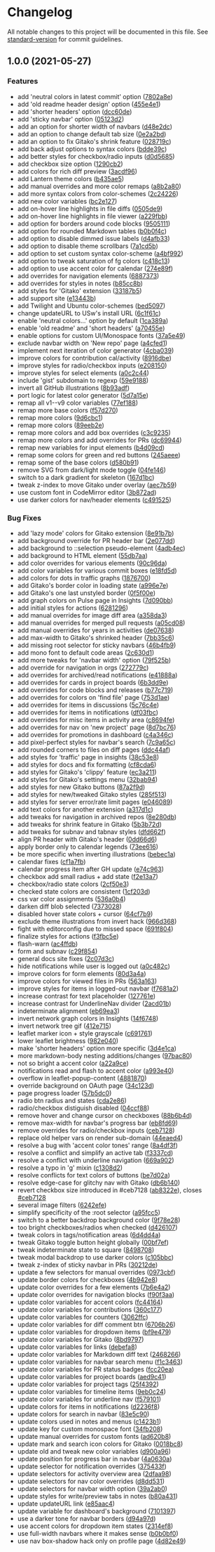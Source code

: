 # Changelog

All notable changes to this project will be documented in this file. See [standard-version](https://github.com/conventional-changelog/standard-version) for commit guidelines.

## 1.0.0 (2021-05-27)


### Features

* add 'neutral colors in latest commit' option ([7802a8e](https://github.com/vednoc/Dark-GitHub/commit/7802a8e6f9e82fe61bf4d6114fa4e9cb22ac0baa))
* add 'old readme header design' option ([455e4e1](https://github.com/vednoc/Dark-GitHub/commit/455e4e189d8e3ef8b97bc137c58a6999e97d5b4f))
* add 'shorter headers' option ([dcc60de](https://github.com/vednoc/Dark-GitHub/commit/dcc60de502807bef7efafc891e3c2f6f5e11c03e))
* add 'sticky navbar' option ([05123d2](https://github.com/vednoc/Dark-GitHub/commit/05123d293720cb7b9b1d3cb98f0eb85519a39095))
* add an option for shorter width of navbars ([d48e2dc](https://github.com/vednoc/Dark-GitHub/commit/d48e2dc17f77cfcc0a6ab23adfa5c4436709be70))
* add an option to change default tab size ([0e2a2bd](https://github.com/vednoc/Dark-GitHub/commit/0e2a2bd15a06c819ffd5ba801904d7b28d244489))
* add an option to fix Gitako's shrink feature ([028719c](https://github.com/vednoc/Dark-GitHub/commit/028719cee00b0ae69f611cf918d26ee847f5075e))
* add back adjust options to syntax colors ([bdde39c](https://github.com/vednoc/Dark-GitHub/commit/bdde39cefdce221c5f5b8d0931d9c2295488c2ff))
* add better styles for checkbox/radio inputs ([d0d5685](https://github.com/vednoc/Dark-GitHub/commit/d0d5685ef47885ace4aee7102f0977a768502686))
* add checkbox size option ([1290cb2](https://github.com/vednoc/Dark-GitHub/commit/1290cb270009bac0d3eb38119a663924ba7ddcc1))
* add colors for rich diff preview ([3acdf96](https://github.com/vednoc/Dark-GitHub/commit/3acdf96993482f2e2570ff7394a3ca08f74761e6))
* add Lantern theme colors ([b435ae5](https://github.com/vednoc/Dark-GitHub/commit/b435ae54c6d8c5b633673ce9caaf80261b175e30))
* add manual overrides and more color remaps ([a8b2a80](https://github.com/vednoc/Dark-GitHub/commit/a8b2a807017a6d2d2ae714ca2d3736543beefd22))
* add more syntax colors from color-schemes ([2c24226](https://github.com/vednoc/Dark-GitHub/commit/2c24226dab1a6fa426ecb7cce8917deb58b2a34c))
* add new color variables ([bc2e127](https://github.com/vednoc/Dark-GitHub/commit/bc2e127a0ffec2177941e9ac02bc0a213b02274e))
* add on-hover line highlights in file diffs ([0505de9](https://github.com/vednoc/Dark-GitHub/commit/0505de9cbe67c52f563d572e797e1e128ffc500f))
* add on-hover line highlights in file viewer ([a229fbb](https://github.com/vednoc/Dark-GitHub/commit/a229fbb312d12f082787594bddd048ae9b9fad21))
* add option for borders around code blocks ([9505111](https://github.com/vednoc/Dark-GitHub/commit/95051113c6ef3345e50b2770f2cc10e10dc20058))
* add option for rounded Markdown tables ([b0b0f4c](https://github.com/vednoc/Dark-GitHub/commit/b0b0f4ca1e01427772153c0051157a9699f484a6))
* add option to disable dimmed issue labels ([d4afb33](https://github.com/vednoc/Dark-GitHub/commit/d4afb33410a0bd43db8f707188879ab6bc399b3b))
* add option to disable theme scrollbars ([7a1cd5b](https://github.com/vednoc/Dark-GitHub/commit/7a1cd5bf05724267f595ced90922adab8aee103c))
* add option to set custom syntax color-scheme ([a4bf992](https://github.com/vednoc/Dark-GitHub/commit/a4bf9923f5f9ab64974c92ad13a1a41eea133908))
* add option to tweak saturation of fg colors ([c418c13](https://github.com/vednoc/Dark-GitHub/commit/c418c133f1e2470cc3c53cb5653bb73368d5bae6))
* add option to use accent color for calendar ([274e89f](https://github.com/vednoc/Dark-GitHub/commit/274e89f296690b1e2d5c5aa7acc17bbb2d3b405a))
* add overrides for navigation elements ([6887373](https://github.com/vednoc/Dark-GitHub/commit/68873738d294425fa0e54f5d2b6f569bdff47908))
* add overrides for styles in notes ([b85cc8b](https://github.com/vednoc/Dark-GitHub/commit/b85cc8b001af1379673833bf63413c8c0f0bd9aa))
* add styles for 'Gitako' extension ([33187b5](https://github.com/vednoc/Dark-GitHub/commit/33187b5b5205bc8a28a867ec82133cd1c034378b))
* add support site ([e13443b](https://github.com/vednoc/Dark-GitHub/commit/e13443bfbb05c5e9360a2f0da4ced0b8a76fa7fe))
* add Twilight and Ubuntu color-schemes ([bed5097](https://github.com/vednoc/Dark-GitHub/commit/bed5097739368475aad65efe42f0552269197210))
* change updateURL to USw's install URL ([6c1f61c](https://github.com/vednoc/Dark-GitHub/commit/6c1f61c7fec55c576652088a7b906829ad27da78))
* enable 'neutral colors...' option by default ([1ca389a](https://github.com/vednoc/Dark-GitHub/commit/1ca389a0544759509b90c72f9160a5864a374b87))
* enable 'old readme' and 'short headers' ([a70455e](https://github.com/vednoc/Dark-GitHub/commit/a70455e6c6b5f80ccebe9db5b6e25c296622a54e))
* enable options for custom UI/Monospace fonts ([37a5e49](https://github.com/vednoc/Dark-GitHub/commit/37a5e492ae2ee86c3cbfbcae7aed6024c0e0a3b3))
* exclude navbar width on 'New repo' page ([a4cfed1](https://github.com/vednoc/Dark-GitHub/commit/a4cfed117a53789c7c4c27802db1f95d8f03e154))
* implement next iteration of color generator ([4cba039](https://github.com/vednoc/Dark-GitHub/commit/4cba039bd37767f78264b63d7b018d78d467d31f))
* improve colors for contribution cal/activity ([8916dbe](https://github.com/vednoc/Dark-GitHub/commit/8916dbeb5861553f888d73ca39a3287f500d1d1e))
* improve styles for radio/checkbox inputs ([e208150](https://github.com/vednoc/Dark-GitHub/commit/e20815089e2802e3f97e1a5b0e47273280681d43))
* improve styles for select elements ([a0c2c44](https://github.com/vednoc/Dark-GitHub/commit/a0c2c44e671336042f69050ec00a4a0bd3c77cd8))
* include 'gist' subdomain to regexp ([59e9188](https://github.com/vednoc/Dark-GitHub/commit/59e9188d255287d3c5db773a9966b7517e8aca7b))
* invert all GitHub illustrations ([8b93adf](https://github.com/vednoc/Dark-GitHub/commit/8b93adf0f74dd33a21ceeffff882b4e9c8198573))
* port logic for latest color generator ([5d7a15e](https://github.com/vednoc/Dark-GitHub/commit/5d7a15e6a17c5d792b34f8c09fc5ad112cecbabf))
* remap all v1--v9 color variables ([77ef188](https://github.com/vednoc/Dark-GitHub/commit/77ef18808ecd3cd40ef230ab86341b2b22976321))
* remap more base colors ([f57d270](https://github.com/vednoc/Dark-GitHub/commit/f57d270d3ad37f57789e61f0f2ab69f6d4786bb7))
* remap more colors ([9d6cbc1](https://github.com/vednoc/Dark-GitHub/commit/9d6cbc1d247c44ec6a34cf4418fa6819a27ebaf5))
* remap more colors ([89eeb2e](https://github.com/vednoc/Dark-GitHub/commit/89eeb2ea9922bf8995326d178ea327bc54082716))
* remap more colors and add box overrides ([c3c9235](https://github.com/vednoc/Dark-GitHub/commit/c3c92354f18dfc807f0370294826169b7da3d22e))
* remap more colors and add overrides for PRs ([dc69944](https://github.com/vednoc/Dark-GitHub/commit/dc69944c07c29fdde48f11824ef7c50525c1cda2))
* remap new variables for input elements ([b4d09cd](https://github.com/vednoc/Dark-GitHub/commit/b4d09cd1d7d97319c08557acbf156b5ab790d4aa))
* remap some colors for green and red buttons ([245aeee](https://github.com/vednoc/Dark-GitHub/commit/245aeee16179bb8f775b803a323e0b310ea02199))
* remap some of the base colors ([d580b91](https://github.com/vednoc/Dark-GitHub/commit/d580b912623c5946c635ef21241308cfa482a741))
* remove SVG from dark/light mode toggle ([04fe146](https://github.com/vednoc/Dark-GitHub/commit/04fe146bf2653aede29132eb2d75ad18327987f3))
* switch to a dark gradient for skeleton ([167d1bc](https://github.com/vednoc/Dark-GitHub/commit/167d1bcae4f457e06ecf294668ff05404656fdd6))
* tweak z-index to move Gitako under overlay ([aec7b59](https://github.com/vednoc/Dark-GitHub/commit/aec7b590c2a04063a6eac5f3f5dd12d28213dc21))
* use custom font in CodeMirror editor ([3b872ad](https://github.com/vednoc/Dark-GitHub/commit/3b872ad7af9d918cb6b45aa08ff13b364489cb0c))
* use darker colors for nav/header elements ([c491525](https://github.com/vednoc/Dark-GitHub/commit/c4915258eb01acc10b262246a9e6dfeee2b234bb))


### Bug Fixes

* add 'lazy mode' colors for Gitako extension ([8e91b7b](https://github.com/vednoc/Dark-GitHub/commit/8e91b7b460d2dd3312db5eecfb2e5989ca71e0c9))
* add background override for PR header bar ([2e077dd](https://github.com/vednoc/Dark-GitHub/commit/2e077ddbf53f325742add49245b6ffd076abab9c))
* add background to ::selection pseudo-element ([4adb4ec](https://github.com/vednoc/Dark-GitHub/commit/4adb4ecad28d0e5ae95e644bd97dc5acc759f710))
* add background to HTML element ([55db7aa](https://github.com/vednoc/Dark-GitHub/commit/55db7aa4feef0a5d6b8f49d1a37476660ff1a42c))
* add color overrides for various elements ([90c96da](https://github.com/vednoc/Dark-GitHub/commit/90c96da9f7e637f68084dd487b2ead9736a61d0b))
* add color variables for various commit boxes ([e18fd5d](https://github.com/vednoc/Dark-GitHub/commit/e18fd5da050b4b8276e58a99bf4f4f51182440e8))
* add colors for dots in traffic graphs ([1876700](https://github.com/vednoc/Dark-GitHub/commit/18767006df60768f1222bf275ba6c632fc1a1842))
* add Gitako's border color in loading state ([a996e7e](https://github.com/vednoc/Dark-GitHub/commit/a996e7eb19bd0517ddfed36825e3ad2085419c38))
* add Gitako's one last unstyled border ([0f5f00e](https://github.com/vednoc/Dark-GitHub/commit/0f5f00ef2b7c1df0732301904123f39a8fe1023e))
* add graph colors on Pulse page in Insights ([7d090bb](https://github.com/vednoc/Dark-GitHub/commit/7d090bbd08cbc7f31e990415e314b7e881fe9cf4))
* add initial styles for actions ([6281296](https://github.com/vednoc/Dark-GitHub/commit/62812963576ff21d6b0e77ee85126a94f2b3247c))
* add manual overrides for image diff area ([a358da3](https://github.com/vednoc/Dark-GitHub/commit/a358da344dcd4408f00c61cd37e05cc7c2cb32fc))
* add manual overrides for merged pull requests ([a05cd08](https://github.com/vednoc/Dark-GitHub/commit/a05cd081aa5eabeeb02a51e90745ecc02ddf58cf))
* add manual overrides for years in activities ([de07638](https://github.com/vednoc/Dark-GitHub/commit/de07638d4b8fb6a9daef66677f8c44d3f088ff16))
* add max-width to Gitako's shrinked header ([7bb35c6](https://github.com/vednoc/Dark-GitHub/commit/7bb35c645e7cb71d6fae9c8ddbdfd367a516c096))
* add missing root selector for sticky navbars ([46b4fb9](https://github.com/vednoc/Dark-GitHub/commit/46b4fb98869a505a364efd172ddb136cd5e31971))
* add mono font to default code areas ([2c630d1](https://github.com/vednoc/Dark-GitHub/commit/2c630d13be1deda89b1d11bceb4fb80f16b44d6d))
* add more tweaks for 'navbar width' option ([79f525b](https://github.com/vednoc/Dark-GitHub/commit/79f525b1b9a410dbe2f89b53e5d38497cfb8dbc0))
* add override for navigation in orgs ([272779c](https://github.com/vednoc/Dark-GitHub/commit/272779cb543aed1920a2dae6857f774a3f436833))
* add overrides for archived/read notifications ([e41888a](https://github.com/vednoc/Dark-GitHub/commit/e41888a54426bf1f19c7088490822b5175763e28))
* add overrides for cards in project boards ([6b3dd9e](https://github.com/vednoc/Dark-GitHub/commit/6b3dd9e46109f1f97d789f0afc8eae95c3c24998))
* add overrides for code blocks and releases ([b77c719](https://github.com/vednoc/Dark-GitHub/commit/b77c7194aa24107f5b966920893ebb5ce57fa72d))
* add overrides for colors on 'find file' page ([753d1ae](https://github.com/vednoc/Dark-GitHub/commit/753d1ae6a12d1d5a425404a7ae2ed213eb78529b))
* add overrides for items in discussions ([5c76c4e](https://github.com/vednoc/Dark-GitHub/commit/5c76c4ef08975d475a79a0ae3fb6c8bbb2a94234))
* add overrides for items in notifications ([df03fbc](https://github.com/vednoc/Dark-GitHub/commit/df03fbc10b2d5765834ffd365d92a11bc47d366c))
* add overrides for misc items in activity area ([c8694fe](https://github.com/vednoc/Dark-GitHub/commit/c8694fe0f170f5afbc326d7787901a3f3b896f4a))
* add overrides for nav on 'new project' page ([8d7bc76](https://github.com/vednoc/Dark-GitHub/commit/8d7bc76489b975ed76ec249e4bff3114644c5cd4))
* add overrides for promotions in dashboard ([c4a346c](https://github.com/vednoc/Dark-GitHub/commit/c4a346cd6ad8058a32b477d651c00389c3a94dbe))
* add pixel-perfect styles for navbar's search ([7c9a65c](https://github.com/vednoc/Dark-GitHub/commit/7c9a65cb0220040541deee730273f2afa2360e40))
* add rounded corners to files on diff pages ([ddc44af](https://github.com/vednoc/Dark-GitHub/commit/ddc44af90e3f2ad72ca62d2727fddb73dd8cd55a))
* add styles for 'traffic' page in insights ([38c53e8](https://github.com/vednoc/Dark-GitHub/commit/38c53e8e03daa43357ff524b199d9fbaddd976e1))
* add styles for docs and fix formatting ([cf8cda6](https://github.com/vednoc/Dark-GitHub/commit/cf8cda689b46639f70ee485d0f25b175a1de5921))
* add styles for Gitako's 'clippy' feature ([ec3a211](https://github.com/vednoc/Dark-GitHub/commit/ec3a2115cb0c9619720ee18903f2552f0b7113f6))
* add styles for Gitako's settings menu ([32bab94](https://github.com/vednoc/Dark-GitHub/commit/32bab94dd7256d867a59c52ecf155124b9dc2ef4))
* add styles for new Gitako buttons ([87a2f9d](https://github.com/vednoc/Dark-GitHub/commit/87a2f9da245dc9832bfedfad77998e6cfc93dcae))
* add styles for new/tweaked Gitako styles ([285f513](https://github.com/vednoc/Dark-GitHub/commit/285f51330720b4c7b2405b0c209d3790f150a45d))
* add styles for server error/rate limit pages ([e046089](https://github.com/vednoc/Dark-GitHub/commit/e046089c0bf9480f3357f93d893dceb5573f5e57))
* add text colors for another extension ([a317d1c](https://github.com/vednoc/Dark-GitHub/commit/a317d1c90b5a527ab37b9e634525d4977fc41c5c))
* add tweaks for navigation in archived repos ([8e280db](https://github.com/vednoc/Dark-GitHub/commit/8e280db85084d0091abdf68480376f068c484c98))
* add tweaks for shrink feature in Gitako ([5b3b72d](https://github.com/vednoc/Dark-GitHub/commit/5b3b72da4f12f5333fa5306df18523a6e6b12795))
* add tweaks for subnav and tabnav styles ([dfd662f](https://github.com/vednoc/Dark-GitHub/commit/dfd662fcc9d0361b343feda8ab0eb40362496fec))
* align PR header with Gitako's header ([0dd66d6](https://github.com/vednoc/Dark-GitHub/commit/0dd66d6d837a814fd78d4ace7ffd2a7804cb8702))
* apply border only to calendar legends ([73ee616](https://github.com/vednoc/Dark-GitHub/commit/73ee616117261baacc67c6fa67ee12b24678958f))
* be more specific when inverting illustrations ([bebec1a](https://github.com/vednoc/Dark-GitHub/commit/bebec1a65d3aec613175bc38993fb389f6e81c5f))
* calendar fixes ([cf1a7fb](https://github.com/vednoc/Dark-GitHub/commit/cf1a7fb224f05f059b0d266dca5522225e8ff6f6))
* calendar progress item after GH update ([e74c963](https://github.com/vednoc/Dark-GitHub/commit/e74c963d0166667f7e305bd44b30fb9ede409f64))
* checkbox add small radius + add state ([f2e13a7](https://github.com/vednoc/Dark-GitHub/commit/f2e13a73241e753e752edd994d930bcc3cd7c14f))
* checkbox/radio state colors ([2cf50e3](https://github.com/vednoc/Dark-GitHub/commit/2cf50e399ed45d587cf6665acb76f121eb5b76b1))
* checked state colors are consistent ([1cf203d](https://github.com/vednoc/Dark-GitHub/commit/1cf203df37faed4fe7cd103403bf719cd4649b70))
* css var color assignments ([536a0b4](https://github.com/vednoc/Dark-GitHub/commit/536a0b4c3c079b292132bb5e24e9643f9fbafc04))
* darken diff blob selected ([7373028](https://github.com/vednoc/Dark-GitHub/commit/737302887c30c7826bc91209b896504185fe7ee7))
* disabled hover state colors + cursor ([64cf7b9](https://github.com/vednoc/Dark-GitHub/commit/64cf7b9a829fa4d27d29d72e7e9b2ea8643d29ed))
* exclude theme illustrations from invert hack ([966d368](https://github.com/vednoc/Dark-GitHub/commit/966d3688cf4f458f80d0c7f22d5b27d71c1b3f50))
* fight with editorconfig due to missed space ([691f804](https://github.com/vednoc/Dark-GitHub/commit/691f804be518a184caa68ae29abb990433328371))
* finalize styles for actions ([f3fbc5e](https://github.com/vednoc/Dark-GitHub/commit/f3fbc5e834299013badf4848632aa6a040e0054c))
* flash-warn ([ac4ffdb](https://github.com/vednoc/Dark-GitHub/commit/ac4ffdb132f4982cb4e523dc4a02d0a6fd4cc4b7))
* form and subnav ([c29f854](https://github.com/vednoc/Dark-GitHub/commit/c29f854c26423b1fe5fc42fa9f73d099a018b6ef))
* general docs site fixes ([2c07d3c](https://github.com/vednoc/Dark-GitHub/commit/2c07d3cc8c4ccf95eb27736e3663164d3c08d73a))
* hide notifications while user is logged out ([a0c482c](https://github.com/vednoc/Dark-GitHub/commit/a0c482c9949f953672efdf3fbf6d5957f5b23172))
* improve colors for form elements ([80d3a4a](https://github.com/vednoc/Dark-GitHub/commit/80d3a4a106ad449c02901f6564f919b549a20d17))
* improve colors for viewed files in PRs ([563a163](https://github.com/vednoc/Dark-GitHub/commit/563a163a762e938362596c863fa7313d9b6b8753))
* improve styles for items in logged-out navbar ([f7681a2](https://github.com/vednoc/Dark-GitHub/commit/f7681a2c01a64bc3d37931a108707ba6442245a1))
* increase contrast for text placeholder ([127761e](https://github.com/vednoc/Dark-GitHub/commit/127761ea0455604c470ffe05fbee93d84f397574))
* increase contrast for UnderlineNav divider ([2acd01b](https://github.com/vednoc/Dark-GitHub/commit/2acd01b2d4df0bc0d7c8fa995f3169c706c889bd))
* indeterminate alignment ([eb69ea3](https://github.com/vednoc/Dark-GitHub/commit/eb69ea3a964bf3b37f1fccd75932889945f48d8d))
* invert network graph colors in Insights ([14f6748](https://github.com/vednoc/Dark-GitHub/commit/14f674801bbba474875f1ef7838d15e628bdd656))
* invert network tree gif ([412e715](https://github.com/vednoc/Dark-GitHub/commit/412e715a75231c51d6791eb8ed2d22cc19458df9))
* leaflet marker icon + style grayscale ([c691761](https://github.com/vednoc/Dark-GitHub/commit/c6917613490ac0e534a7cfa911255671a1ec657c))
* lower leaflet brightness ([982e040](https://github.com/vednoc/Dark-GitHub/commit/982e040452963dd023084d62a1f4960bc36f4e97))
* make 'shorter headers' option more specific ([3d4e1ca](https://github.com/vednoc/Dark-GitHub/commit/3d4e1cafc638890ff2759318450c7b1cb845bbec))
* more markdown-body nesting additions/changes ([97bac80](https://github.com/vednoc/Dark-GitHub/commit/97bac807b0c6f293441a33f924074660a4073de5))
* not so bright a accent color ([a22a9ce](https://github.com/vednoc/Dark-GitHub/commit/a22a9cebce9149fe8eb8179f0b7d358f17e7f2f5))
* notifications read and flash to accent color ([a993e40](https://github.com/vednoc/Dark-GitHub/commit/a993e403dfbf011727b78a3d2fe227c5bebaa83b))
* overflow in leaflet-popup-content ([4881870](https://github.com/vednoc/Dark-GitHub/commit/488187076e7895251d23affcf69a77fe3d798c58))
* override background on OAuth page ([34c123d](https://github.com/vednoc/Dark-GitHub/commit/34c123d1ee31c4bd1251b7cf1a976b7641c0ee3b))
* page progress loader ([57b5dc0](https://github.com/vednoc/Dark-GitHub/commit/57b5dc03850a8d7b8b0c7493b48099f7c5731436))
* radio btn radius and states ([cda2e86](https://github.com/vednoc/Dark-GitHub/commit/cda2e8661b6b021c13170f9d2d8c5a26b2412da5))
* radio/checkbox distiguish disabled ([04ccf88](https://github.com/vednoc/Dark-GitHub/commit/04ccf88dab659b9c8152f8557602111ae65a7e16))
* remove hover and change cursor on checkboxes ([88b6b4d](https://github.com/vednoc/Dark-GitHub/commit/88b6b4d849de8a571a53ea61a177041d1b225597))
* remove max-width for navbar's progress bar ([eb8fd69](https://github.com/vednoc/Dark-GitHub/commit/eb8fd697df3df64cceabff6c548c6d6f76eaf2da))
* remove overrides for radio/checkbox inputs ([ceb7128](https://github.com/vednoc/Dark-GitHub/commit/ceb7128fbd39173fd955a06f7e0aa443d9cc3d21))
* replace old helper vars on render sub-domain ([44eaed4](https://github.com/vednoc/Dark-GitHub/commit/44eaed40ca67582bcbbc1b8c4cfd83dfe4753e4e))
* resolve a bug with 'accent color tones' range ([8a4df3f](https://github.com/vednoc/Dark-GitHub/commit/8a4df3ffcb6fb1aab41c4c18e2031f77a2f9d2b9))
* resolve a conflict and simplify an active tab ([f3337cd](https://github.com/vednoc/Dark-GitHub/commit/f3337cd1c2021f8b366fd14c868bb53747624a77))
* resolve a conflict with underline navigation ([669a902](https://github.com/vednoc/Dark-GitHub/commit/669a9023af94a001fc5b53f55149e2d20b6276a9))
* resolve a typo in 'g' mixin ([c1308d2](https://github.com/vednoc/Dark-GitHub/commit/c1308d21327f9819c39c8677d1deaa41de54e443))
* resolve conflicts for text colors of buttons ([be7d02a](https://github.com/vednoc/Dark-GitHub/commit/be7d02a940397b66ceda4a30e4524b14803c411e))
* resolve edge-case for glitchy nav with Gitako ([db6b140](https://github.com/vednoc/Dark-GitHub/commit/db6b14096cc4dd031a3bef119fc731aa47613599))
* revert checkbox size introduced in #ceb7128 ([ab8322e](https://github.com/vednoc/Dark-GitHub/commit/ab8322ea2b8d089721e5f6e96f9fbc7956703abe)), closes [#ceb7128](https://github.com/vednoc/Dark-GitHub/issues/ceb7128)
* several image filters ([6242efe](https://github.com/vednoc/Dark-GitHub/commit/6242efe9ff5bf8aa205a41185bc8721806390609))
* simplify specificity of the :root selector ([a95fcc5](https://github.com/vednoc/Dark-GitHub/commit/a95fcc52ed4742097793a5c94c64c5f0ef65edc7))
* switch to a better backdrop background color ([9f78e28](https://github.com/vednoc/Dark-GitHub/commit/9f78e28433691b999cb78aff89ff713302ceac11))
* too bright checkboxes/radios when checked ([d426107](https://github.com/vednoc/Dark-GitHub/commit/d426107c78d7de7e9f93d556eb4e24953f44eca3))
* tweak colors in tags/notification areas ([6d4dd4a](https://github.com/vednoc/Dark-GitHub/commit/6d4dd4afbfa807c5bd0967952cbd6aee4bf9f28e))
* tweak Gitako toggle button height globally ([00bf7ef](https://github.com/vednoc/Dark-GitHub/commit/00bf7ef7ea7807c2a7c52c3557276be33daca20d))
* tweak indeterminate state to square ([8498708](https://github.com/vednoc/Dark-GitHub/commit/849870822697bb41498d0d49afa3b5f2f3e3449c))
* tweak modal backdrop to use darker colors ([c105bbc](https://github.com/vednoc/Dark-GitHub/commit/c105bbcfe6a7fa38a65b3cd738ae5b668b7ce0ee))
* tweak z-index of sticky navbar in PRs ([30212de](https://github.com/vednoc/Dark-GitHub/commit/30212de88cd65150349da6b885243afc7655c807))
* update a few selectors for manual overrides ([0973cbf](https://github.com/vednoc/Dark-GitHub/commit/0973cbf3e094b74d836b739238b60ddc98376c95))
* update border colors for checkboxes ([4b942e8](https://github.com/vednoc/Dark-GitHub/commit/4b942e8a2ac1fd54093e00162c0f40206aa9caac))
* update color overrides for a few elements ([7b6e4a2](https://github.com/vednoc/Dark-GitHub/commit/7b6e4a203ffbad8c8fe5de26a6f18c22d5bda31b))
* update color overrides for navigation blocks ([f90f3aa](https://github.com/vednoc/Dark-GitHub/commit/f90f3aaa3c5cf15ca267497f6bd06677cc66fd64))
* update color variables for accent colors ([fc44164](https://github.com/vednoc/Dark-GitHub/commit/fc441646e202660f122bf3443e15e72e13d393e7))
* update color variables for contributions ([360c177](https://github.com/vednoc/Dark-GitHub/commit/360c177e22f71713bb7a869f91055f5c9d4eb5f2))
* update color variables for counters ([3062ffc](https://github.com/vednoc/Dark-GitHub/commit/3062ffc5f1a9d81f70b667efa01850c1140efebf))
* update color variables for diff comment btn ([6706b26](https://github.com/vednoc/Dark-GitHub/commit/6706b2621bf91a068e31a9f41647a35adc3d73bd))
* update color variables for dropdown items ([bf9e479](https://github.com/vednoc/Dark-GitHub/commit/bf9e479648b3ea085f0f8f1a9fb62559f033a647))
* update color variables for Gitako ([8bd9797](https://github.com/vednoc/Dark-GitHub/commit/8bd97974eba8324a494589190cce365b79e2a692))
* update color variables for links ([debefa8](https://github.com/vednoc/Dark-GitHub/commit/debefa868c89acb11d625805deb8cc6be3921202))
* update color variables for Markdown diff text ([2468266](https://github.com/vednoc/Dark-GitHub/commit/24682668395ca6f902d424d9cbea307d2d215bc8))
* update color variables for navbar search menu ([f1c3463](https://github.com/vednoc/Dark-GitHub/commit/f1c3463bfc2979ed22c8d388482920f4d2a3bdfb))
* update color variables for PR status badges ([fcc20ea](https://github.com/vednoc/Dark-GitHub/commit/fcc20ea0662026a27d0f289e9462305880c6a85d))
* update color variables for project boards ([aed9c41](https://github.com/vednoc/Dark-GitHub/commit/aed9c41fd9daf65dfa72f74e76139ae1d8232640))
* update color variables for project tags ([25f4392](https://github.com/vednoc/Dark-GitHub/commit/25f43922dc5926213a1494233d954267ed0facd8))
* update color variables for timeline items ([9eb0c24](https://github.com/vednoc/Dark-GitHub/commit/9eb0c247c88dfabcf3597358b09ce0e261c30a0d))
* update color variables for underline nav ([f579101](https://github.com/vednoc/Dark-GitHub/commit/f579101baff21b50be3bee4595a0b9c453270b91))
* update colors for items in notifications ([d2236f8](https://github.com/vednoc/Dark-GitHub/commit/d2236f8d3e1f4a9e67f60ce51acae3160f1ef7d1))
* update colors for search in navbar ([83e5c90](https://github.com/vednoc/Dark-GitHub/commit/83e5c9079108a4f73fd096ad8c74d49b684f5907))
* update colors used in notes and menus ([c1423b1](https://github.com/vednoc/Dark-GitHub/commit/c1423b102a0b3920a36eb70e03ed74da877d6ee1))
* update key for custom monospace font ([34fb208](https://github.com/vednoc/Dark-GitHub/commit/34fb2083a30972cc657bc3d6c8f0d93bb20120d4))
* update manual overrides for custom fonts ([ad620b8](https://github.com/vednoc/Dark-GitHub/commit/ad620b8e785adc18efb45a33eebe07feafb00bbb))
* update mark and search icon colors for Gitako ([0018bc8](https://github.com/vednoc/Dark-GitHub/commit/0018bc8d135cfc22c501ede6ae106a1ec7b020f9))
* update old and tweak new color variables ([d900a96](https://github.com/vednoc/Dark-GitHub/commit/d900a96817bf70aabb5a1b02b214ad21570dcf11))
* update position for progress bar in navbar ([4a0630a](https://github.com/vednoc/Dark-GitHub/commit/4a0630aea98e956f23c3e4278ba67975dcad420c))
* update selector for notification overrides ([375433f](https://github.com/vednoc/Dark-GitHub/commit/375433f404dfbf527921e373220824f6e90703b4))
* update selectors for activity overview area ([2dfaa98](https://github.com/vednoc/Dark-GitHub/commit/2dfaa9815526658a068961bfd3a814ad9c1e7e9c))
* update selectors for nav color overrides ([d8dd531](https://github.com/vednoc/Dark-GitHub/commit/d8dd5312425c090ff160b2654bc034130a4fe09b))
* update selectors for navbar width option ([39a2ab0](https://github.com/vednoc/Dark-GitHub/commit/39a2ab040898329e1411a329baa5f0460d0f629a))
* update styles for write/preview tabs in notes ([b80a431](https://github.com/vednoc/Dark-GitHub/commit/b80a431512a256ad4caf291b1a4af3e22c8dbab7))
* update updateURL link ([e85aac4](https://github.com/vednoc/Dark-GitHub/commit/e85aac40832c074b7824ba4c8c795889fb6d498b))
* update variable for dashboard's background ([7101397](https://github.com/vednoc/Dark-GitHub/commit/7101397a20fde8493e26076facde6d263a159f15))
* use a darker tone for navbar borders ([d94a97d](https://github.com/vednoc/Dark-GitHub/commit/d94a97de895fb3c920c9ca697e0f586b80900e4b))
* use accent colors for dropdown item states ([2314ef8](https://github.com/vednoc/Dark-GitHub/commit/2314ef867dcedd0be95ddc02e0e02fad4126993c))
* use full-width navbars where it makes sense ([b0b0bf0](https://github.com/vednoc/Dark-GitHub/commit/b0b0bf084ba218f5c95cc785032c202d2525fcfd))
* use nav box-shadow hack only on profile page ([4d82e49](https://github.com/vednoc/Dark-GitHub/commit/4d82e49efeb1ee049558557a8bc88bc4b98ba13e))
